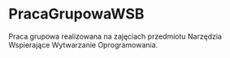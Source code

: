 # PracaGrupowaWSB
Praca grupowa realizowana na zajęciach przedmiotu Narzędzia Wspierające Wytwarzanie Oprogramowania.
